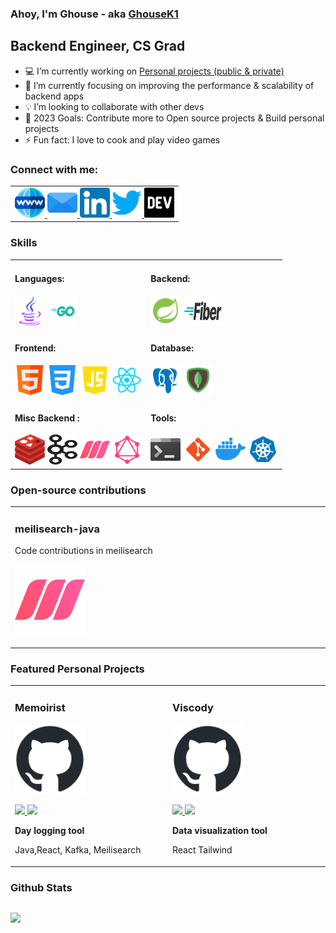 ### Ahoy, I'm Ghouse - aka [GhouseK1][website]

## Backend Engineer, CS Grad

- :computer: I’m currently working on [Personal projects (public & private)][gitprojects]
- :blue_book: I’m currently focusing on improving the performance & scalability of backend apps
- :bulb: I’m looking to collaborate with other devs
- :dart: 2023 Goals: Contribute more to Open source projects & Build personal projects
- ⚡ Fun fact: I love to cook and play video games

### Connect with me:
<div align="left">
<table>
<tr>
<td >
<a href="https://ghousek1.com" target="_blank">
 <img src="./assets/icons/website.png" style=" height:3rem; width:3rem;">
</a>
<a href="mailto:ghousek1@outlook.com" target="_blank">
 <img src="./assets/icons/email.png" style=" height:3rem; width:3rem;">
</a>
<a href="https://linkedin.com/in/ghousek1" target="_blank">
 <img src="./assets/icons/linkedin.png" style=" height:3rem; width:3rem;">
</a>
<a href="https://twitter.com/ghousek1ofcl" target="_blank">
 <img src="./assets/icons/twitter.png" style=" height:3rem; width:3rem;">
</a>
<a href="https://dev.to/ghousek1" target="_blank">
 <img src="./assets/icons/devto.png" style=" height:3rem; width:3rem;">
</a>
</td>
</tr>                                                                
</table> 

### Skills
<div align="left">
<table>
<tr>
<td width="50%">
<h4 align="left" style="padding-top: 0rem;" style="padding-top: 0rem;">Languages: </h4>
<div class="languages" align="left">
 <img  src="./assets/icons/java.png" style=" height:3rem; width:3rem;" />
 <img  src="./assets/icons/golang.png" style=" height:3rem; width:3rem;" />
</div>
</td>
<td width="50%">
<h4 align="left" style="padding-top: 0rem;">Backend: </h4>
<div class="backend" align="left">
<img src="./assets/icons/spring.png" style=" height:3rem; width:3rem;" />
<img src="./assets/icons/go-fiber.png" style=" height:3rem; width:4rem;" />
</div>
</td>
</tr> 
<tr>
<td width="50%">
<h4 align="left" style="padding-top: 0rem;">Frontend: </h4>
<div class="frontend" align="left">
 <img src="./assets/icons/html.png" style=" height:3rem; width:3rem;" />
 <img src="./assets/icons/css.png" style=" height:3rem; width:3rem;" />
 <img src="./assets/icons/javascript.png" style=" height:3rem; width:3rem;" />
 <img src="./assets/icons/reactjs.png" style=" height:3rem; width:3rem;" />
</div>
</td>
<td width="50%">
<h4 align="left" style="padding-top: 0rem;">Database:</h4>
<div class="database" align="left">
 <img src="./assets/icons/postgresql.png" style=" height:3rem; width:3rem;" />
 <img src="./assets/icons/mongodb.png" style=" height:3rem; width:3rem;" />
</div>
</td>
</tr>  
<tr>
<td width="50%">
<h4 align="left" style="padding-top: 0rem;">Misc Backend : </h4>
<div class="misc-backend" align="left">
 <img src="./assets/icons/redis.png" style=" height:3rem; width:3rem;" />
 <img src="./assets/icons/kafka.png" style=" height:3rem; width:3rem;" />
 <img src="./assets/icons/meilisearch.png" style=" height:3rem; width:3rem;" />
 <img src="./assets/icons/graphql.png" style=" height:3rem; width:3rem;" />
</div>
</td>
<td width="50%">
<h4 align="left" style="padding-top: 0rem;">Tools:</h4>
<div class="misc-tools" align="left">
 <img src="./assets/icons/terminal.png" style=" height:3rem; width:3rem;" />
 <img src="./assets/icons/git.png" style=" height:3rem; width:3rem;" />
 <img src="./assets/icons/docker.png" style=" height:3rem; width:3rem;" />
 <img src="./assets/icons/kubernetes.png" style=" height:3rem; width:3rem;" />
</div>
</td>
</tr>                                                               
</table> 

### Open-source contributions
<div align="left">
<table>
<tr>
<td width="33%">
<h3 align="left">meilisearch-java</h3>
<div align="left">
<p> Code contributions in meilisearch </p>
<a href="https://github.com/meilisearch/meilisearch-java" target="_blank">
<img src="./assets/icons/meilisearch.png" style="width: 7rem;"></a>
<p>
</p>
</div>
</td>

</tr>                                                                
</table> 

### Featured Personal Projects
<div align="left">
<table>
<tr>
<td width="33%">
<h3 align="left">Memoirist</h3>
<div align="left">
<a href="https://github.com/ghousek1/memoirist" target="_blank">
<img src="./assets/icons/github.png" style="width: 7rem;"></a>
<p>
<a href="https://github.com/ghousek1/memoirist" target="_blank">
<img src="https://img.shields.io/badge/CODE-ff9?style=for-the-badge&logo=github&logoColor=black">
</a>
<a href="https://github.com/ghousek1/memoirist" target="_blank">
<img src="https://img.shields.io/badge/-website-green?style=for-the-badge&color=d1ed58">
</a>
</p>
<p><strong> Day logging tool</strong></p>
<p>Java,React, Kafka, Meilisearch</p>
</div>
</td>


<td width="33%">                                                                                     
<h3 align="left">Viscody</h3>
<div align="left">
<a href="https://github.com/ghousek1/viscody" target="_blank"><img src="./assets/icons/github.png" style="width: 7rem;"></a>
<p>
<a href="https://github.com/ghousek1/viscody" target="_blank">
<img src="https://img.shields.io/badge/CODE-ff9?style=for-the-badge&logo=github&logoColor=black"">
</a>
<a href="https://github.com/ghousek1/viscody" target="_blank">
<img src="https://img.shields.io/badge/-website-green?style=for-the-badge&color=d1ed58">
</a>
</p>
<p><strong>Data visualization tool</strong> </p>
<p>React Tailwind</p>
</div>
</td>
</tr>                                                                
</table>   

### Github Stats

 <div id="stats" width="100%" style="display: flex; align:left;">
  <div width="100%" align="left" style="flex: 1;">
   
   [<img src="https://github-readme-stats.vercel.app/api?username=ghousek1&theme=highcontrast&show_icons=true&hide_border=true">][github]
   
  </div>
 
 </div>

[email]: mailto:ghousek1@outlook.com
[website]: https://ghousek1.com
[linkedin]: https://linkedin.com/in/ghousek1
[twitter]: https://twitter.com/ghousek1ofcl
[reddit]: https://reddit.com/u/ghousek1
[devto]: https://dev.to/ghousek1
[github]: https://github.com/ghousek1?tab=repositories
[gitprojects]: https://github.com/ghousek1?tab=repositories
[meilisearch]: https://github.com/meilisearch/meilisearch-java
[secundusbrain]: https://github.com/ghousek1/secundusbrain
[socialraven]: https://github.com/ghousek1/socialraven
                                                                              
</div>                                                                                    